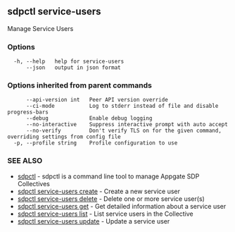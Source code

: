 ## sdpctl service-users

Manage Service Users

### Options

```
  -h, --help   help for service-users
      --json   output in json format
```

### Options inherited from parent commands

```
      --api-version int   Peer API version override
      --ci-mode           Log to stderr instead of file and disable progress-bars
      --debug             Enable debug logging
      --no-interactive    Suppress interactive prompt with auto accept
      --no-verify         Don't verify TLS on for the given command, overriding settings from config file
  -p, --profile string    Profile configuration to use
```

### SEE ALSO

* [sdpctl](sdpctl.md)	 - sdpctl is a command line tool to manage Appgate SDP Collectives
* [sdpctl service-users create](sdpctl_service-users_create.md)	 - Create a new service user
* [sdpctl service-users delete](sdpctl_service-users_delete.md)	 - Delete one or more service user(s)
* [sdpctl service-users get](sdpctl_service-users_get.md)	 - Get detailed information about a service user
* [sdpctl service-users list](sdpctl_service-users_list.md)	 - List service users in the Collective
* [sdpctl service-users update](sdpctl_service-users_update.md)	 - Update a service user

